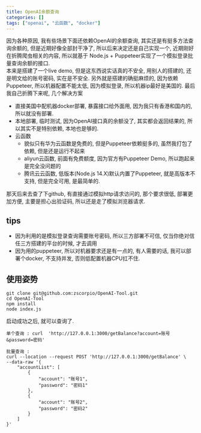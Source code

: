 ```yaml
---
title: OpenAI余额查询
categories: []
tags: ["openai", "云函数", "docker"]
---
```


因为各种原因, 我有些场景下面还依赖OpenAI的余额查询, 其实还是有挺多方法查询余额的,
但是近期好像全部封干净了, 所以后来决定还是自己实现一个, 近期刚好在折腾爬虫相关的内容,
所以就基于 Node.js + Puppeteer实现了一个模拟登录批量查询余额的接口.  
本来是搭建了一个live demo, 但是这东西说实话真的不安全, 用别人的搭建的, 还是明文给的账号密码, 实在是不安全.
另外就是搭建的确挺麻烦的, 因为依赖Puppeteer, 所以机器配置不能太低, 因为模拟登录, 所以机器ip最好是美国的.
最后我自己折腾下来呢, 几个解决方案
- 直接美国中配机器docker部署, 暴露接口给外面用, 因为我只有香港和国内的, 所以就没有部署.
- 本地部署, 临时测试, 因为OpenAI接口真的余额没了, 其实都会返回结果的, 所以其实不是特别依赖, 本地也是够的.
- 云函数
  - 貌似只有华为云函数是免费的, 但是Puppeteer依赖挺多的, 虽然我打包了依赖, 但是还是运行不起来
  - aliyun云函数, 前面有免费额度, 因为官方有Puppeteer Demo, 所以跑起来是完全没问题的
  - 腾讯云云函数, 低版本(Node.js 14.X)默认内置了Puppeteer, 就是高版本不支持, 但是完全可用, 是最简单的.

那天后来去查了下github, 有直接通过模拟http请求访问的, 那个要求很低, 部署更加方便, 主要是担心出验证码, 所以还是走了模拟浏览器请求.

## tips
- 因为利用的是模拟登录查询需要账号密码, 所以三方部署不可信, 仅当你绝对信任三方搭建的平台的时候, 才去调用
- 因为用的puppeteer, 所以对机器要求还是有一点的, 有人需要的话, 我可以部署个docker, 不支持并发, 否则低配置机器CPU扛不住.

## 使用姿势

```shell
git clone git@github.com:zscorpio/OpenAI-Tool.git
cd OpenAI-Tool
npm install
node index.js
```

启动成功之后, 就可以查询了.
```shell
单个查询 : curl  'http://127.0.0.1:3000/getBalance?account=账号&password=密码'
```

```shell
批量查询 : 
curl --location --request POST 'http://127.0.0.1:3000/getBalance' \
--data-raw '{
    "accountList": [
        {
            "account": "账号1",
            "password": "密码1"
        },
        {
            "account": "账号2",
            "password": "密码2"
        }
    ]
}'
```
